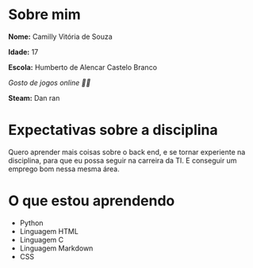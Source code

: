 # Sobre mim

**Nome:** Camilly Vitória de Souza

**Idade:** 17

**Escola:** Humberto de Alencar Castelo Branco 

_Gosto de jogos online 🙅‍♀️_

**Steam:** Dan ran

# Expectativas sobre a disciplina 
Quero aprender mais coisas sobre o back end, e se tornar experiente na disciplina, para que eu possa seguir na carreira da TI. E conseguir um emprego bom nessa mesma área.

# O que estou aprendendo 
- Python
- Linguagem HTML
- Linguagem C
- Linguagem Markdown
- CSS
